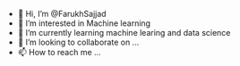 - 👋 Hi, I’m @FarukhSajjad
- 👀 I’m interested in Machine learning
- 🌱 I’m currently learning  machine learing and data science
- 💞️ I’m looking to collaborate on ...
- 📫 How to reach me ...

<!---
FarukhSajjad/FarukhSajjad is a ✨ special ✨ repository because its `README.md` (this file) appears on your GitHub profile.
You can click the Preview link to take a look at your changes.
--->
